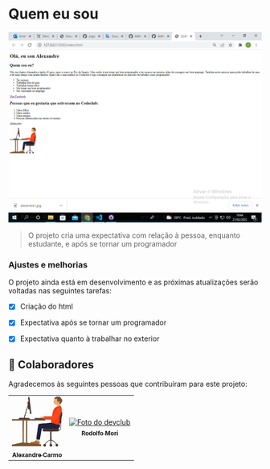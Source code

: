 # Quem eu sou
<img src="./cap.png">






> O projeto cria uma expectativa com relação à pessoa, enquanto estudante, e após se tornar um programador

### Ajustes e melhorias

O projeto ainda está em desenvolvimento e as próximas atualizações serão voltadas nas seguintes tarefas:

- [x] Criação do html
- [x] Expectativa após se tornar um programador
- [x] Expectativa quanto à trabalhar no exterior










## 🤝 Colaboradores

Agradecemos às seguintes pessoas que contribuíram para este projeto:

<table>
  <tr>
    <td align="center">
      <a href="#">
        <img src="./alexandre1.png" width="100px;" alt="Foto do Iuri Silva no GitHub"/><br>
        <sub>
          <b>Alexandre Carmo</b>
        </sub>
      </a>
    </td>
    <td align="center">
      <a href="#">
        <img src="https://i3.wp.com/rodolfomori.com.br/wp-content/uploads/2021/05/Co%CC%81pia-de-Yellow-White-and-Black-Edgy-Maximalism-Video-Gaming-YouTube-Outro-1-1024x1024.png" width="100px;" alt="Foto do devclub"/><br>
        <sub>
          <b>Rodolfo Mori</b>
        </sub>
      </a>
    </td>
  </tr>
</table>




